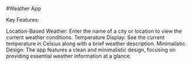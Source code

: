#Weather App

Key Features:

Location-Based Weather: Enter the name of a city or location to view the current weather conditions.
Temperature Display: See the current temperature in Celsius along with a brief weather description.
Minimalistic Design: The app features a clean and minimalistic design, focusing on providing essential weather information at a glance.
